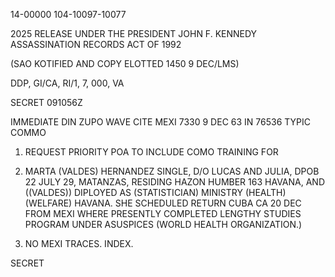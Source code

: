 14-00000
104-10097-10077

2025 RELEASE UNDER THE PRESIDENT JOHN F. KENNEDY ASSASSINATION RECORDS ACT OF 1992

(SAO KOTIFIED AND COPY ELOTTED 1450 9 DEC/LMS)

DDP, GI/CA, RI/1, 7, 000, VA

SECRET 091056Z

IMMEDIATE DIN ZUPO WAVE CITE MEXI 7330
9 DEC 63 IN 76536
TYPIC COMMO

1. REQUEST PRIORITY POA TO INCLUDE COMO TRAINING FOR

2. MARTA (VALDES)
HERNANDEZ SINGLE, D/O LUCAS AND JULIA, DPOB 22 JULY 29, MATANZAS,
RESIDING HAZON HUMBER 163 HAVANA,
AND
((VALDES)) DIPLOYED AS (STATISTICIAN) MINISTRY (HEALTH)
(WELFARE) HAVANA. SHE SCHEDULED RETURN CUBA CA 20 DEC FROM
MEXI WHERE PRESENTLY COMPLETED LENGTHY STUDIES PROGRAM UNDER
ASUSPICES (WORLD HEALTH ORGANIZATION.)

3. NO MEXI TRACES. INDEX.

SECRET
